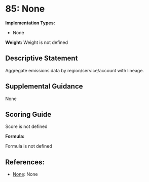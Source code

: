 # 85: None

**Implementation Types:**

- None

**Weight:** Weight is not defined

## Descriptive Statement

Aggregate emissions data by region/service/account with lineage.

## Supplemental Guidance

None

## Scoring Guide

Score is not defined

**Formula:**

Formula is not defined

## References:

- [None](None): None
